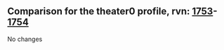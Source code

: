 ## Comparison for the theater0 profile, rvn: [1753](https://github.com/PRO100KatYT/FortniteProfileRevisions/tree/main/profiles/theater0/1753%20theater0.json)-[1754](https://github.com/PRO100KatYT/FortniteProfileRevisions/tree/main/profiles/theater0/1754%20theater0.json)

No changes
